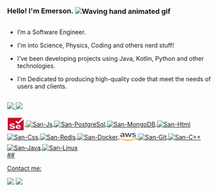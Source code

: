 ### Hello! I'm Emerson. <img src="https://raw.githubusercontent.com/nixin72/nixin72/master/wave.gif" alt="Waving hand animated gif" align="center" height="30" width="30" />
##
 
- I’m a Software Engineer.
 
- I'm into Science, Physics, Coding and others nerd stuff!
 
- I've been developing projects using Java, Kotlin, Python and other technologies.
  
- I'm Dedicated to producing high-quality code that meet the needs of users and clients.
 
##
<div align="flex-start">
<a href="https://github.com/Emersonl33">
<img height="160em" src="https://github-readme-stats.vercel.app/api?username=Emersonl33&show_icons=true&theme=dracula&include_all_commits=true&count_private=true"/>
<img height="160em" src="https://github-readme-stats.vercel.app/api/top-langs/?username=Emersonl33&layout=compact&langs_count=7&theme=dracula"/>
</div>
<div style="display: inline_block"><br>
<img align="center" alt="San-Js" height="30" width="40" 
src = "https://github.com/devicons/devicon/blob/master/icons/selenium/selenium-original.svg">
<img align="center" alt="San-Js" height="30" width="40" src="https://cdn.jsdelivr.net/gh/devicons/devicon/icons/javascript/javascript-plain.svg">
<img align="center" alt="San-PostgreSql" height="30" width="40" src="https://cdn.jsdelivr.net/gh/devicons/devicon/icons/postgresql/postgresql-original.svg">
<img align="center" alt="San-MongoDB" height="30" width="40" src="https://cdn.jsdelivr.net/gh/devicons/devicon/icons/mongodb/mongodb-original.svg">
<img align="center" alt="San-Html" height="30" width="40" src="https://cdn.jsdelivr.net/gh/devicons/devicon/icons/html5/html5-original.svg" />
<img align="center" alt="San-Css" height="30" width="40" src="https://cdn.jsdelivr.net/gh/devicons/devicon/icons/css3/css3-original.svg" />
<img align="center" alt="San-Redis" height="30" width="40" src="https://cdn.jsdelivr.net/gh/devicons/devicon/icons/redis/redis-original.svg" />
<img align="center" alt="San-Docker" height="30" width="40" src="https://cdn.jsdelivr.net/gh/devicons/devicon/icons/docker/docker-original.svg" />
<img align="center" alt="San-Aws" height="30" width="40" src="https://github.com/devicons/devicon/blob/master/icons/amazonwebservices/amazonwebservices-original-wordmark.svg" />
<img align="center" alt="San-Git" height="30" width="40" src="https://cdn.jsdelivr.net/gh/devicons/devicon/icons/git/git-original.svg" />
<img align="center" alt="San-C++" height="30" width="40" src="https://cdn.jsdelivr.net/gh/devicons/devicon/icons/cplusplus/cplusplus-original.svg" />
<img align="center" alt="San-Java" height="30" width="40" src="https://cdn.jsdelivr.net/gh/devicons/devicon/icons/java/java-original.svg" />
<img align="center" alt="San-Linux" height="30" width="40" src="https://cdn.jsdelivr.net/gh/devicons/devicon/icons/linux/linux-original.svg" />
 
          
</div>
## 
<p>Contact me:</p>
<div> 
<a href = "mailto:sanditomaz.dev@gmail.com"><img src="https://img.shields.io/badge/Gmail-D14836?style=for-the-badge&logo=gmail&logoColor=white" target="_blank"></a>
<a href="https://www.linkedin.com/in/sanditomaz" target="_blank"><img src="https://img.shields.io/badge/-LinkedIn-%230077B5?style=for-the-badge&logo=linkedin&logoColor=white" target="_blank"></a> 
</div>
